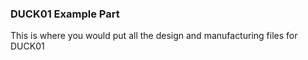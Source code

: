 ### DUCK01 Example Part

This is where you would put all the design and manufacturing files for DUCK01

